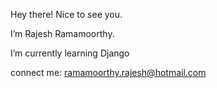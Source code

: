 Hey there! Nice to see you.

I’m Rajesh Ramamoorthy.

I’m currently learning Django

connect me: ramamoorthy.rajesh@hotmail.com


<!---
rrajesh0205/rrajesh0205 is a ✨ special ✨ repository because its `README.md` (this file) appears on your GitHub profile.
You can click the Preview link to take a look at your changes.
--->
